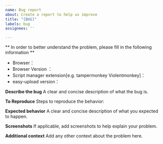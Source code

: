 ```yaml
---
name: Bug report
about: Create a report to help us improve
title: "[BUG]"
labels: bug
assignees: ''

---
```


** In order to better understand the problem, please fill in the following information ** 

* Browser：
* Browser Version ：
* Script manager extension[e.g. tampermonkey Violentmonkey]：
* easy-upload version：

**Describe the bug**
A clear and concise description of what the bug is.

**To Reproduce**
Steps to reproduce the behavior:


**Expected behavior**
A clear and concise description of what you expected to happen.

**Screenshots**
If applicable, add screenshots to help explain your problem.


**Additional context**
Add any other context about the problem here.
